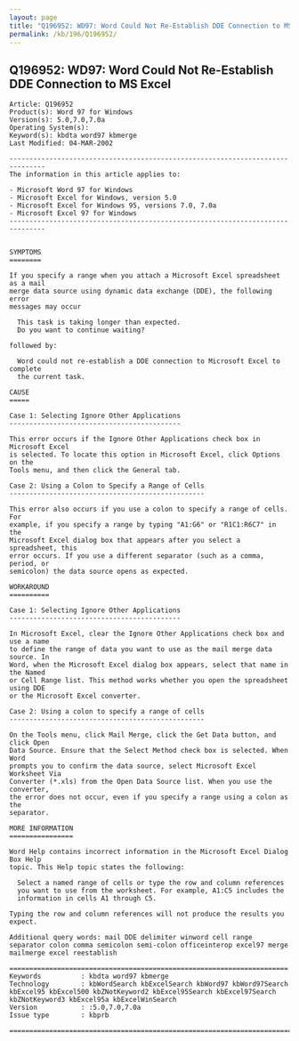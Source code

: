 ```yaml
---
layout: page
title: "Q196952: WD97: Word Could Not Re-Establish DDE Connection to MS Excel"
permalink: /kb/196/Q196952/
---
```


## Q196952: WD97: Word Could Not Re-Establish DDE Connection to MS Excel

	Article: Q196952
	Product(s): Word 97 for Windows
	Version(s): 5.0,7.0,7.0a
	Operating System(s): 
	Keyword(s): kbdta word97 kbmerge
	Last Modified: 04-MAR-2002
	
	-------------------------------------------------------------------------------
	The information in this article applies to:
	
	- Microsoft Word 97 for Windows 
	- Microsoft Excel for Windows, version 5.0 
	- Microsoft Excel for Windows 95, versions 7.0, 7.0a 
	- Microsoft Excel 97 for Windows 
	-------------------------------------------------------------------------------
	
	
	SYMPTOMS
	========
	
	If you specify a range when you attach a Microsoft Excel spreadsheet as a mail
	merge data source using dynamic data exchange (DDE), the following error
	messages may occur
	
	  This task is taking longer than expected.
	  Do you want to continue waiting?
	
	followed by:
	
	  Word could not re-establish a DDE connection to Microsoft Excel to complete
	  the current task.
	
	CAUSE
	=====
	
	Case 1: Selecting Ignore Other Applications
	-------------------------------------------
	
	This error occurs if the Ignore Other Applications check box in Microsoft Excel
	is selected. To locate this option in Microsoft Excel, click Options on the
	Tools menu, and then click the General tab.
	
	Case 2: Using a Colon to Specify a Range of Cells
	-------------------------------------------------
	
	This error also occurs if you use a colon to specify a range of cells. For
	example, if you specify a range by typing "A1:G6" or "R1C1:R6C7" in the
	Microsoft Excel dialog box that appears after you select a spreadsheet, this
	error occurs. If you use a different separator (such as a comma, period, or
	semicolon) the data source opens as expected.
	
	WORKAROUND
	==========
	
	Case 1: Selecting Ignore Other Applications
	-------------------------------------------
	
	In Microsoft Excel, clear the Ignore Other Applications check box and use a name
	to define the range of data you want to use as the mail merge data source. In
	Word, when the Microsoft Excel dialog box appears, select that name in the Named
	or Cell Range list. This method works whether you open the spreadsheet using DDE
	or the Microsoft Excel converter.
	
	Case 2: Using a colon to specify a range of cells
	-------------------------------------------------
	
	On the Tools menu, click Mail Merge, click the Get Data button, and click Open
	Data Source. Ensure that the Select Method check box is selected. When Word
	prompts you to confirm the data source, select Microsoft Excel Worksheet Via
	Converter (*.xls) from the Open Data Source list. When you use the converter,
	the error does not occur, even if you specify a range using a colon as the
	separator.
	
	MORE INFORMATION
	================
	
	Word Help contains incorrect information in the Microsoft Excel Dialog Box Help
	topic. This Help topic states the following:
	
	  Select a named range of cells or type the row and column references
	  you want to use from the worksheet. For example, A1:C5 includes the
	  information in cells A1 through C5.
	
	Typing the row and column references will not produce the results you expect.
	
	Additional query words: mail DDE delimiter winword cell range separator colon comma semicolon semi-colon officeinterop excel97 merge mailmerge excel reestablish
	
	======================================================================
	Keywords          : kbdta word97 kbmerge 
	Technology        : kbWordSearch kbExcelSearch kbWord97 kbWord97Search kbExcel95 kbExcel500 kbZNotKeyword2 kbExcel95Search kbExcel97Search kbZNotKeyword3 kbExcel95a kbExcelWinSearch
	Version           : :5.0,7.0,7.0a
	Issue type        : kbprb
	
	=============================================================================
	

